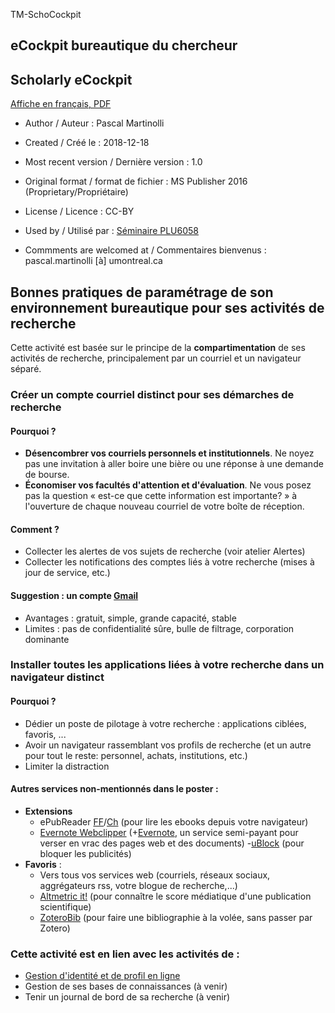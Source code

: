 TM-SchoCockpit

## eCockpit bureautique du chercheur
## Scholarly eCockpit 

[Affiche en français, PDF](https://github.com/pmartinolli/TM-SchoCockpit/blob/master/files/TM-SchoCockpit-1.0.fr.pdf)

* Author / Auteur : Pascal Martinolli

* Created / Créé le : 2018-12-18

* Most recent version / Dernière version : 1.0

* Original format / format de fichier : MS Publisher 2016 (Proprietary/Propriétaire)

* License / Licence : CC-BY

* Used by / Utilisé par  : [Séminaire PLU6058](http://guides.bib.umontreal.ca/cours/1-PLU6058)

* Commments are welcomed at / Commentaires bienvenus : pascal.martinolli [à] umontreal.ca




## Bonnes pratiques de paramétrage de son environnement bureautique pour ses activités de recherche

Cette activité est basée sur le principe de la **compartimentation** de ses activités de recherche, principalement par un courriel et un navigateur séparé.

### Créer un compte courriel distinct pour ses démarches de recherche

#### Pourquoi ?
- **Désencombrer vos courriels personnels et institutionnels**. Ne noyez pas une invitation à aller boire une bière ou une réponse à une demande de bourse.
- **Économiser vos facultés d'attention et d'évaluation**. Ne vous posez pas la question « est-ce que cette information est importante? » à l'ouverture de chaque nouveau courriel de votre boîte de réception.

#### Comment ?
- Collecter les alertes de vos sujets de recherche (voir atelier Alertes)
- Collecter les notifications des comptes liés à votre recherche (mises à jour de service, etc.)

#### Suggestion : un compte [Gmail](https://mail.google.com)
- Avantages : gratuit, simple, grande capacité, stable
- Limites : pas de confidentialité sûre, bulle de filtrage, corporation dominante


### Installer toutes les applications liées à votre recherche dans un navigateur distinct

#### Pourquoi ?
- Dédier un poste de pilotage à votre recherche : applications ciblées, favoris, ...
- Avoir un navigateur rassemblant vos profils de recherche (et un autre pour tout le reste: personnel, achats, institutions, etc.)
- Limiter la distraction 

#### Autres services non-mentionnés dans le poster :
- **Extensions**
  - ePubReader [FF](https://addons.mozilla.org/en-US/firefox/addon/epubreader/)/[Ch](https://chrome.google.com/webstore/detail/epubreader/) (pour lire les ebooks depuis votre navigateur)
  - [Evernote Webclipper](https://evernote.com/intl/fr/features/webclipper) (+[Evernote](https://evernote.com), un service semi-payant pour verser en vrac des pages web et des documents)
  -[uBlock](https://github.com/gorhill/uBlock) (pour bloquer les publicités)
- **Favoris** :
  - Vers tous vos services web (courriels, réseaux sociaux, aggrégateurs rss, votre blogue de recherche,...)
  - [Altmetric it!](https://www.altmetric.com/products/free-tools/bookmarklet/) (pour connaître le score médiatique d'une publication scientifique)
  - [ZoteroBib](https://zbib.org/) (pour faire une bibliographie à la volée, sans passer par Zotero)
 
 

### Cette activité est en lien avec les activités de :
- [Gestion d'identité et de profil en ligne](https://github.com/pmartinolli/TM-SchoProMa)
- Gestion de ses bases de connaissances (à venir)
- Tenir un journal de bord de sa recherche (à venir)


